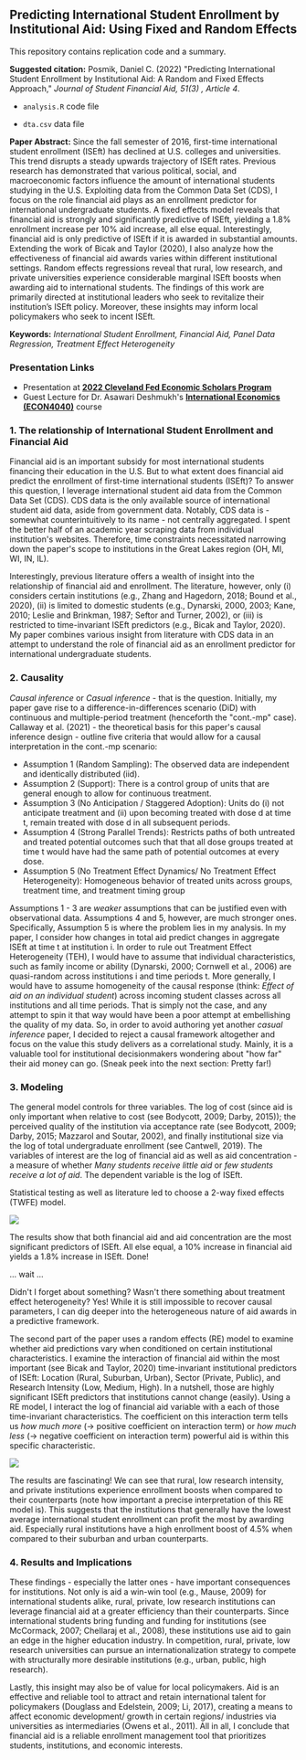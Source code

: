 ## Predicting International Student Enrollment by Institutional Aid: Using Fixed and Random Effects

This repository contains replication code and a summary.

**Suggested citation:** Posmik, Daniel C. (2022) "Predicting International Student Enrollment by Institutional Aid: A Random and Fixed Effects Approach," _Journal of Student Financial Aid, 51(3) , Article 4_.

* `analysis.R` code file

* `dta.csv` data file

**Paper Abstract:** Since the fall semester of 2016, first-time international student enrollment (ISEft) has declined at U.S. colleges and universities. This trend disrupts a steady upwards trajectory of ISEft rates. Previous research has demonstrated that various political, social, and macroeconomic factors influence the amount of international students studying in the U.S. Exploiting data from the Common Data Set (CDS), I focus on the role financial aid plays as an enrollment predictor for international undergraduate students. A fixed effects model reveals that financial aid is strongly and significantly predictive of ISEft, yielding a 1.8% enrollment increase per 10% aid increase, all else equal. Interestingly, financial aid is only predictive of ISEft if it is awarded in substantial amounts. Extending the work of Bicak and Taylor (2020), I also analyze how the effectiveness of financial aid awards varies within different institutional settings. Random effects regressions reveal that rural, low research, and private universities experience considerable marginal ISEft boosts when awarding aid to international students. The findings of this work are primarily directed at institutional leaders who seek to revitalize their institution’s ISEft policy. Moreover, these insights may inform local policymakers who seek to incent ISEft.

**Keywords:** _International Student Enrollment, Financial Aid, Panel Data Regression, Treatment Effect Heterogeneity_

### Presentation Links
- Presentation at **[2022 Cleveland Fed Economic Scholars Program](/pdf/PosmikDaniel_ESPPresentation.pdf)**
- Guest Lecture for Dr. Asawari Deshmukh's **[International Economics (ECON4040)](/pdf/Posmik_GuestLecture_ECON4040.pdf)** course

### 1. The relationship of International Student Enrollment and Financial Aid

Financial aid is an important subsidy for most international students financing their education in the U.S. But to what extent does financial aid predict the enrollment of first-time international students (ISEft)? To answer this question, I leverage international student aid data from the Common Data Set (CDS). CDS data is the only available source of international student aid data, aside from government data. Notably, CDS data is  - somewhat counterintuitively to its name - not centrally aggregated. I spent the better half of an academic year scraping data from individual institution's websites. Therefore, time constraints necessitated narrowing down the paper's scope to institutions in the Great Lakes region (OH, MI, WI, IN, IL). 

Interestingly, previous literature offers a wealth of insight into the relationship of financial aid and enrollment. The literature, however, only (i) considers certain institutions (e.g., Zhang and Hagedorn, 2018; Bound et al., 2020), (ii) is limited to domestic students (e.g., Dynarski, 2000, 2003; Kane, 2010; Leslie and Brinkman, 1987; Seftor and Turner, 2002), or (iii) is restricted to time-invariant ISEft predictors (e.g., Bicak and Taylor, 2020). My paper combines various insight from literature with CDS data in an attempt to understand the role of financial aid as an enrollment predictor for international undergraduate students. 

### 2. Causality

_Causal inference_ or _Casual inference_ - that is the question. Initially, my paper gave rise to a difference-in-differences scenario (DiD) with continuous and multiple-period treatment (henceforth the "cont.-mp" case). Callaway et al. (2021) - the theoretical basis for this paper's causal inference design - outline five criteria that would allow for a causal interpretation in the cont.-mp scenario:

- Assumption 1 (Random Sampling): The observed data are independent and identically distributed (iid).
- Assumption 2 (Support): There is a control group of units that are general enough to allow for continuous treatment.
- Assumption 3 (No Anticipation / Staggered Adoption): Units do (i) not anticipate treatment and (ii) upon becoming treated with dose d at time t, remain treated with dose d in all subsequent periods.
- Assumption 4 (Strong Parallel Trends): Restricts paths of both untreated and treated potential outcomes such that that all dose groups treated at time t would have had the same path of potential outcomes at every dose.
- Assumption 5 (No Treatment Effect Dynamics/ No Treatment Effect Heterogeneity): Homogeneous behavior of treated units across groups, treatment time, and treatment timing group

Assumptions 1 - 3 are _weaker_ assumptions that can be justified even with observational data. Assumptions 4 and 5, however, are much stronger ones. Specifically, Assumption 5 is where the problem lies in my analysis. In my paper, I consider how changes in total aid predict changes in aggregate ISEft at time t at institution i. In order to rule out Treatment Effect Heterogeneity (TEH), I would have to assume that individual characteristics, such as family income or ability (Dynarski, 2000; Cornwell et al., 2006) are quasi-random across institutions i and time periods t. More generally, I would have to assume homogeneity of the causal response (think: _Effect of aid on an individual student_) across incoming student classes across all institutions and all time periods. That is simply not the case, and any attempt to spin it that way would have been a poor attempt at embellishing the quality of my data. So, in order to avoid authoring yet another _casual inference_ paper, I decided to reject a causal framework altogether and focus on the value this study delivers as a correlational study. Mainly, it is a valuable tool for institutional decisionmakers wondering about "how far" their aid money can go. (Sneak peek into the next section: Pretty far!)  

### 3. Modeling

The general model controls for three variables. The log of cost (since aid is only important when relative to cost (see Bodycott, 2009; Darby, 2015)); the perceived quality of the institution via acceptance rate (see Bodycott, 2009; Darby, 2015; Mazzarol and Soutar, 2002), and finally institutional size via the log of total undergraduate enrollment (see Cantwell, 2019). The variables of interest are the log of financial aid as well as aid concentration - a measure of whether _Many students receive little aid_ or _few students receive a lot of aid_. The dependent variable is the log of ISEft. 

Statistical testing as well as literature led to choose a 2-way fixed effects (TWFE) model. 

<img src="images/models.jpg?raw=true"/>

The results show that both financial aid and aid concentration are the most significant predictors of ISEft. All else equal, a 10% increase in financial aid yields a 1.8% increase in ISEft. Done!

... wait ...

Didn't I forget about something? Wasn't there something about treatment effect heterogeneity? Yes! While it is still impossible to recover causal parameters, I can dig deeper into the heterogeneous nature of aid awards in a predictive framework. 

The second part of the paper uses a random effects (RE) model to examine whether aid predictions vary when conditioned on certain institutional characteristics. I examine the interaction of financial aid within the most important (see Bicak and Taylor, 2020) time-invariant institutional predictors of ISEft: Location (Rural, Suburban, Urban), Sector (Private, Public), and Research Intensity (Low, Medium, High). In a nutshell, those are highly significant ISEft predictors that institutions cannot change (easily). Using a RE model, I interact the log of financial aid variable with a each of those time-invariant characteristics. The coefficient on this interaction term tells us _how much more_ (→ positive coefficient on interaction term) or _how much less_ (→ negative coefficient on interaction term) powerful aid is within this specific characteristic. 

<img src="images/results2.jpg?raw=true"/>

The results are fascinating! We can see that rural, low research intensity, and private institutions experience enrollment boosts when compared to their counterparts (note how important a precise interpretation of this RE model is). This suggests that the institutions that generally have the lowest average international student enrollment can profit the most by awarding aid. Especially rural institutions have a high enrollment boost of 4.5% when compared to their suburban and urban counterparts.  

### 4. Results and Implications

These findings - especially the latter ones - have important consequences for institutions. Not only is aid a win-win tool (e.g., Mause, 2009) for international students alike, rural, private, low research institutions can leverage financial aid at a greater efficiency than their counterparts. Since international students bring funding and funding for institutions (see McCormack, 2007; Chellaraj et al., 2008), these institutions use aid to gain an edge in the higher education industry. In competition, rural, private, low research universities can pursue an internationalization strategy to compete with structurally more desirable institutions (e.g., urban, public, high research). 

Lastly, this insight may also be of value for local policymakers. Aid is an effective and reliable tool to attract and retain international talent for policymakers (Douglass and Edelstein, 2009; Li, 2017), creating a means to affect economic development/ growth in certain regions/ industries via universities as intermediaries (Owens et al., 2011). All in all, I conclude that financial aid is a reliable enrollment management tool that prioritizes students, institutions, and economic interests.

